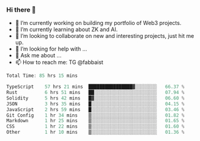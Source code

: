### Hi there 👋

- 🔭 I’m currently working on building my portfolio of Web3 projects. 
- 🌱 I’m currently learning about ZK and AI.
- 👯 I’m looking to collaborate on new and interesting projects, just hit me up. 
- 🤔 I’m looking for help with ... 
- 💬 Ask me about ...
- 📫 How to reach me: TG @fabbaist

<!--
**fabbaisteth/fabbaisteth** is a ✨ _special_ ✨ repository because its `README.md` (this file) appears on your GitHub profile.

Here are some ideas to get you started:

- 🔭 I’m currently working on ...
- 🌱 I’m currently learning ...
- 👯 I’m looking to collaborate on ...
- 🤔 I’m looking for help with ...
- 💬 Ask me about ...
- 📫 How to reach me: ...
- 😄 Pronouns: ...
- ⚡ Fun fact: ...
-->

<!--START_SECTION:waka-->

```rust
Total Time: 85 hrs 15 mins

TypeScript    57 hrs 21 mins  ████████████████▓░░░░░░░░   66.37 %
Rust          6 hrs 51 mins   ██░░░░░░░░░░░░░░░░░░░░░░░   07.94 %
Solidity      5 hrs 42 mins   █▓░░░░░░░░░░░░░░░░░░░░░░░   06.60 %
JSON          3 hrs 35 mins   █░░░░░░░░░░░░░░░░░░░░░░░░   04.15 %
JavaScript    2 hrs 59 mins   █░░░░░░░░░░░░░░░░░░░░░░░░   03.46 %
Git Config    1 hr 34 mins    ▒░░░░░░░░░░░░░░░░░░░░░░░░   01.82 %
Markdown      1 hr 25 mins    ▒░░░░░░░░░░░░░░░░░░░░░░░░   01.65 %
CSS           1 hr 22 mins    ▒░░░░░░░░░░░░░░░░░░░░░░░░   01.60 %
Other         1 hr 10 mins    ▒░░░░░░░░░░░░░░░░░░░░░░░░   01.36 %
```

<!--END_SECTION:waka-->
